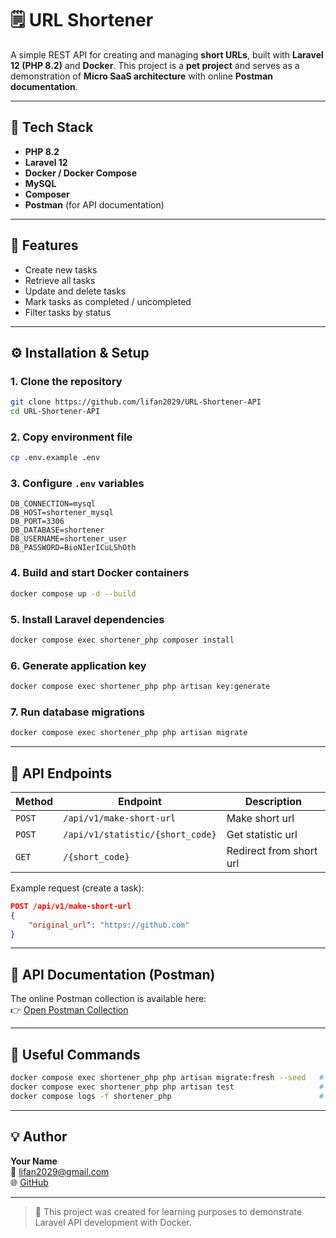 # 🗒️ URL Shortener

A simple REST API for creating and managing **short URLs**, built with **Laravel 12 (PHP 8.2)** and **Docker**.
This project is a **pet project** and serves as a demonstration of **Micro SaaS architecture** with online **Postman documentation**.

---

## 🚀 Tech Stack

- **PHP 8.2**
- **Laravel 12**
- **Docker / Docker Compose**
- **MySQL**
- **Composer**
- **Postman** (for API documentation)

---

## 🧩 Features

- Create new tasks  
- Retrieve all tasks  
- Update and delete tasks  
- Mark tasks as completed / uncompleted  
- Filter tasks by status  

---

## ⚙️ Installation & Setup

### 1. Clone the repository

```bash
git clone https://github.com/lifan2029/URL-Shortener-API
cd URL-Shortener-API
```

### 2. Copy environment file

```bash
cp .env.example .env
```

### 3. Configure `.env` variables

```env
DB_CONNECTION=mysql
DB_HOST=shortener_mysql
DB_PORT=3306
DB_DATABASE=shortener
DB_USERNAME=shortener_user
DB_PASSWORD=BioNIerICuLShOth
```

### 4. Build and start Docker containers

```bash
docker compose up -d --build
```

### 5. Install Laravel dependencies

```bash
docker compose exec shortener_php composer install
```

### 6. Generate application key

```bash
docker compose exec shortener_php php artisan key:generate
```

### 7. Run database migrations

```bash
docker compose exec shortener_php php artisan migrate
```

---

## 🧠 API Endpoints

| Method | Endpoint | Description |
|--------|-----------|-------------|
| `POST` | `/api/v1/make-short-url` | Make short url |
| `POST` | `/api/v1/statistic/{short_code}` | Get statistic url |
| `GET` | `/{short_code}` | Redirect from short url |

Example request (create a task):
```json
POST /api/v1/make-short-url
{
    "original_url": "https://github.com"
}
```

---

## 📘 API Documentation (Postman)

The online Postman collection is available here:  
👉 [Open Postman Collection](https://www.postman.com/coreflowx/url-shortener-api)

---

## 🔧 Useful Commands

```bash
docker compose exec shortener_php php artisan migrate:fresh --seed   # Recreate DB with seed data
docker compose exec shortener_php php artisan test                   # Run tests
docker compose logs -f shortener_php                                 # View container logs
```

---

## 💡 Author

**Your Name**  
📧 lifan2029@gmail.com  
🌐 [GitHub](https://github.com/lifan2029)

---

> 🧠 This project was created for learning purposes to demonstrate Laravel API development with Docker.

